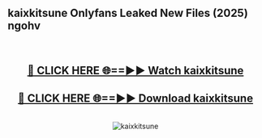<h2>kaixkitsune Onlyfans Leaked New Files (2025) ngohv</h2>
<br>
<div align="center">
<h2><a href="https://mediafiles.top/kaixkitsune&ref=git" rel="nofollow">🔴 CLICK HERE 🌐==►► Watch kaixkitsune</a></h2>
<h2><a href="https://mediafiles.top/kaixkitsune&ref=git" rel="nofollow">🔴 CLICK HERE 🌐==►► Download kaixkitsune</a></h2>
<br>
<a href="https://mediafiles.top/kaixkitsune&ref=git" rel="nofollow" data-target="animated-image.originalLink"><img src="https://i.ibb.co.com/xMMVF88/686577567.gif" alt="kaixkitsune" style="max-width: 100%; display: inline-block;" data-target="animated-image.originalImage"></a>
</div>
<br>
<br>